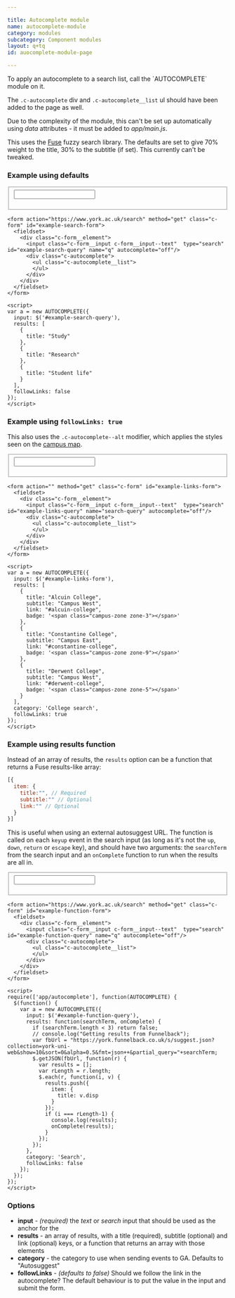 ```yaml
---

title: Autocomplete module
name: autocomplete-module
category: modules
subcategory: Component modules
layout: q+tq
id: auocomplete-module-page

---
```


<div class="lead"><p>To apply an autocomplete to a search list, call the `AUTOCOMPLETE` module on it.</p></div>

The `.c-autocomplete` div and `.c-autocomplete__list` ul should have been added to the page as well.

Due to the complexity of the module, this can't be set up automatically using _data_ attributes - it must be added to _app/main.js_.

This uses the [Fuse](https://fusejs.io) fuzzy search library. The defaults are set to give 70% weight to the title, 30% to the subtitle (if set). This currently can't be tweaked.

### Example using defaults

<form action="https://www.york.ac.uk/search" method="get" class="c-form" id="example-search-form">
  <fieldset>
    <div class="c-form__element">
      <input class="c-form__input c-form__input--text"  type="search" id="example-search-query" name="q" autocomplete="off"/>
      <div class="c-autocomplete">
        <ul class="c-autocomplete__list">
        </ul>
      </div>
    </div>
  </fieldset>
</form>

<script>
require(['app/autocomplete'], function(AUTOCOMPLETE) {
  $(function() {
    var a = new AUTOCOMPLETE({
      input: $('#example-search-query'),
      results: [
        {
          title: "Study"
        },
        {
          title: "Research"
        },
        {
          title: "Student life"
        }
      ],
      followLinks: false
    });
  });
});
</script>

```markup
<form action="https://www.york.ac.uk/search" method="get" class="c-form" id="example-search-form">
  <fieldset>
    <div class="c-form__element">
      <input class="c-form__input c-form__input--text"  type="search" id="example-search-query" name="q" autocomplete="off"/>
      <div class="c-autocomplete">
        <ul class="c-autocomplete__list">
        </ul>
      </div>
    </div>
  </fieldset>
</form>

<script>
var a = new AUTOCOMPLETE({
  input: $('#example-search-query'),
  results: [
    {
      title: "Study"
    },
    {
      title: "Research"
    },
    {
      title: "Student life"
    }
  ],
  followLinks: false
});
</script>
```

### Example using `followLinks: true`

This also uses the `.c-autocomplete--alt` modifier, which applies the styles seen on the [campus map](http://www.york.ac.uk/map).

<form action="" method="get" class="c-form" id="example-links-form">
  <fieldset>
    <div class="c-form__element">
      <input class="c-form__input c-form__input--text"  type="search" id="example-links-query" name="search-query" autocomplete="off"/>
      <div class="c-autocomplete c-autocomplete--alt">
        <ul class="c-autocomplete__list">
        </ul>
      </div>
    </div>
  </fieldset>
</form>

<script>
require(['app/autocomplete'], function(AUTOCOMPLETE) {
  $(function() {
    var a = new AUTOCOMPLETE({
      input: $('#example-links-query'),
      results: [
        {
          title: "Alcuin College",
          subtitle: "Campus West",
          link: "#alcuin-college",
          badge: '<span class="campus-zone zone-3"></span>'
        },
        {
          title: "Constantine College",
          subtitle: "Campus East",
          link: "#constantine-college",
          badge: '<span class="campus-zone zone-9"></span>'
        },
        {
          title: "Derwent College",
          subtitle: "Campus West",
          link: "#derwent-college",
          badge: '<span class="campus-zone zone-5"></span>'
        }
      ],
      category: 'College search',
      followLinks: true
    });
  });
});
</script>

```markup
<form action="" method="get" class="c-form" id="example-links-form">
  <fieldset>
    <div class="c-form__element">
      <input class="c-form__input c-form__input--text"  type="search" id="example-links-query" name="search-query" autocomplete="off"/>
      <div class="c-autocomplete">
        <ul class="c-autocomplete__list">
        </ul>
      </div>
    </div>
  </fieldset>
</form>

<script>
var a = new AUTOCOMPLETE({
  input: $('#example-links-form'),
  results: [
    {
      title: "Alcuin College",
      subtitle: "Campus West",
      link: "#alcuin-college",
      badge: '<span class="campus-zone zone-3"></span>'
    },
    {
      title: "Constantine College",
      subtitle: "Campus East",
      link: "#constantine-college",
      badge: '<span class="campus-zone zone-9"></span>'
    },
    {
      title: "Derwent College",
      subtitle: "Campus West",
      link: "#derwent-college",
      badge: '<span class="campus-zone zone-5"></span>'
    }
  ],
  category: 'College search',
  followLinks: true
});
</script>
```

### Example using results function

Instead of an array of results, the `results` option can be a function that returns a Fuse results-like array:

```javascript
[{
  item: {
    title:"", // Required
    subtitle:"" // Optional
    link:"" // Optional
  }
}]
```

This is useful when using an external autosuggest URL. The function is called on each `keyup` event in the search input (as long as it's not the `up`, `down`, `return` or `escape` key), and should have two arguments: the `searchTerm` from the search input and an `onComplete` function to run when the results are all in.

<form action="https://www.york.ac.uk/search" method="get" class="c-form" id="example-function-form">
  <fieldset>
    <div class="c-form__element">
      <input class="c-form__input c-form__input--text"  type="search" id="example-function-query" name="q" autocomplete="off"/>
      <div class="c-autocomplete">
        <ul class="c-autocomplete__list">
        </ul>
      </div>
    </div>
  </fieldset>
</form>

<script>
require(['app/autocomplete'], function(AUTOCOMPLETE) {
  $(function() {
    var a = new AUTOCOMPLETE({
      input: $('#example-function-query'),
      results: function(searchTerm, onComplete) {
        //if (searchTerm.length < 3) return false;
        // console.log("Getting results from Funnelback");
        var fbUrl = "https://york.funnelback.co.uk/s/suggest.json?collection=york-uni-web&show=10&sort=0&alpha=0.5&fmt=json++&partial_query="+searchTerm;
        $.getJSON(fbUrl, function(r) {
          var results = [];
          var rLength = r.length;
          $.each(r, function(i, v) {
            results.push({
              item: {
                title: v.disp
              }
            });
            if (i === rLength-1) {
              console.log(results);
              onComplete(results);
            }
          });
        });
      },
      category: 'Search',
      followLinks: false
    });
  });
});
</script>

```markup
<form action="https://www.york.ac.uk/search" method="get" class="c-form" id="example-function-form">
  <fieldset>
    <div class="c-form__element">
      <input class="c-form__input c-form__input--text"  type="search" id="example-function-query" name="q" autocomplete="off"/>
      <div class="c-autocomplete">
        <ul class="c-autocomplete__list">
        </ul>
      </div>
    </div>
  </fieldset>
</form>

<script>
require(['app/autocomplete'], function(AUTOCOMPLETE) {
  $(function() {
    var a = new AUTOCOMPLETE({
      input: $('#example-function-query'),
      results: function(searchTerm, onComplete) {
        if (searchTerm.length < 3) return false;
        // console.log("Getting results from Funnelback");
        var fbUrl = "https://york.funnelback.co.uk/s/suggest.json?collection=york-uni-web&show=10&sort=0&alpha=0.5&fmt=json++&partial_query="+searchTerm;
        $.getJSON(fbUrl, function(r) {
          var results = [];
          var rLength = r.length;
          $.each(r, function(i, v) {
            results.push({
              item: {
                title: v.disp
              }
            });
            if (i === rLength-1) {
              console.log(results);
              onComplete(results);
            }
          });
        });
      },
      category: 'Search',
      followLinks: false
    });
  });
});
</script>
```

### Options

 * **input** - _(required)_ the _text_ or _search_ input that should be used as the anchor for the 
 * **results** - an array of results, with a title (required), subtitle (optional) and link (optional) keys, or a function that returns an array with those elements
 * **category** - the category to use when sending events to GA. Defaults to "Autosuggest"
 * **followLinks** - _(defaults to false)_ Should we follow the link in the autocomplete? The default behaviour is to put the value in the input and submit the form.
 